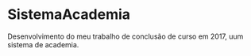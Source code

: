 # SistemaAcademia

Desenvolvimento do meu trabalho de conclusão de curso em 2017, uum sistema de academia.
